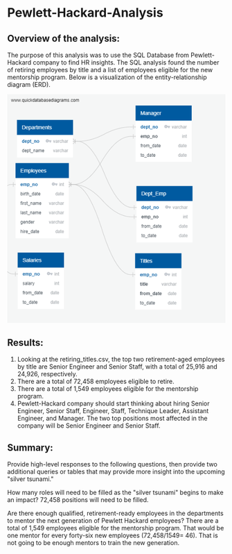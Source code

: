 # Pewlett-Hackard-Analysis

## Overview of the analysis:
The purpose of this analysis was to use the SQL Database from Pewlett-Hackard company to find HR insights. The SQL analysis found the number of retiring employees by title and a list of employees eligible for the new mentorship program. Below is a visualization of the entity-relationship diagram (ERD).

![EDR](https://raw.githubusercontent.com/jmsuarez1997/Pewlett-Hackard-Analysis/main/EmployeeDB.png)

## Results:

1. Looking at the retiring_titles.csv, the top two retirement-aged employees by title are Senior Engineer and Senior Staff, with a total of 25,916 and 24,926, respectively.
2. There are a total of 72,458 employees eligible to retire. 
3. There are a total of 1,549 employees eligible for the mentorship program.  
4. Pewlett-Hackard company should start thinking about hiring Senior Engineer, Senior Staff, Engineer, Staff, Technique Leader, Assistant Engineer, and Manager. The two top positions most affected in the company will be Senior Engineer and Senior Staff.  

## Summary:
Provide high-level responses to the following questions, then provide two additional queries or tables that may provide more insight into the upcoming "silver tsunami."

How many roles will need to be filled as the "silver tsunami" begins to make an impact?
72,458 positions will need to be filled.

Are there enough qualified, retirement-ready employees in the departments to mentor the next generation of Pewlett Hackard employees? There are a total of 1,549 employees eligible for the mentorship program. That would be one mentor for every forty-six new employees (72,458/1549= 46). That is not going to be enough mentors to train the new generation. 